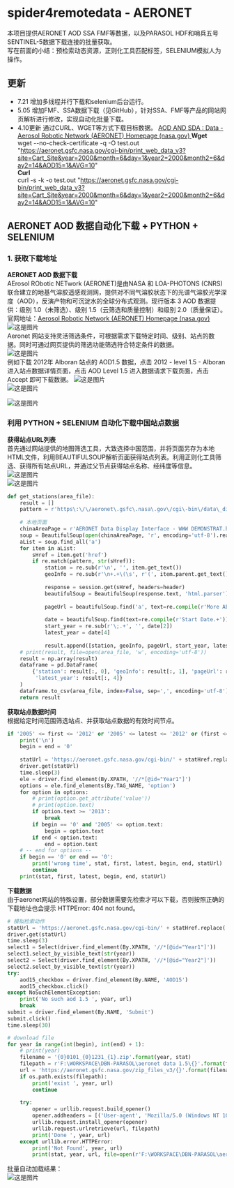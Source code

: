 # spider4remotedata - AERONET  
本项目提供AERONET AOD SSA FMF等数据，以及PARASOL HDF和哨兵五号SENTINEL-5数据下载连接的批量获取。  
写在前面的小结：预检索动态资源，正则化工具匹配标签，SELENIUM模拟人为操作。  
## 更新  
- 7.21 增加多线程并行下载和selenium后台运行。  
- 5.05 增加FMF、SSA数据下载（见GitHub），针对SSA、FMF等产品的网站网页解析进行修改，实现自动化批量下载。  
- 4.10更新 通过CURL、WGET等方式下载目标数据。
[AOD AND SDA : Data - Aerosol Robotic Network (AERONET) Homepage (nasa.gov)  ](https://aeronet.gsfc.nasa.gov/print_web_data_help_v3_new.html)
__Wget__  
wget --no-check-certificate  -q  -O test.out "https://aeronet.gsfc.nasa.gov/cgi-bin/print_web_data_v3?site=Cart_Site&year=2000&month=6&day=1&year2=2000&month2=6&day2=14&AOD15=1&AVG=10"  
__Curl__  
curl -s -k -o test.out "https://aeronet.gsfc.nasa.gov/cgi-bin/print_web_data_v3?site=Cart_Site&year=2000&month=6&day=1&year2=2000&month2=6&day2=14&AOD15=1&AVG=10"  
## AERONET AOD 数据自动化下载 + PYTHON + SELENIUM  
### 1. 获取下载地址  
__AERONET AOD 数据下载__  
AErosol RObotic NETwork (AERONET)是由NASA 和 LOA-PHOTONS (CNRS) 联合建立的地基气溶胶遥感观测网，提供对不同气溶胶状态下的光谱气溶胶光学深度（AOD），反演产物和可沉淀水的全球分布式观测。现行版本 3 AOD 数据提供：级别 1.0（未筛选）、级别 1.5（云筛选和质量控制）和级别 2.0（质量保证）。  
官网地址：[Aerosol Robotic Network (AERONET) Homepage (nasa.gov) ](https://aeronet.gsfc.nasa.gov/)  
![这是图片](https://img-blog.csdnimg.cn/ce4d9e0cc4f2480d87af56d1fbcc64a3.png?x-oss-process=image/watermark,type_d3F5LXplbmhlaQ,shadow_50,text_Q1NETiBARXZlbHluIFNvbmc=,size_19,color_FFFFFF,t_70,g_se,x_16)  
Aeronet 网站支持灵活筛选条件，可根据需求下载特定时间、级别、站点的数据。同时可通过网页提供的筛选功能筛选符合特定条件的数据。  
![这是图片](https://img-blog.csdnimg.cn/5f88fd2049584b7f84f7d7596f1eb828.png?x-oss-process=image/watermark,type_d3F5LXplbmhlaQ,shadow_50,text_Q1NETiBARXZlbHluIFNvbmc=,size_20,color_FFFFFF,t_70,g_se,x_16)  
例如下载 2012年 Alboran 站点的 AOD1.5 数据，点击 2012 - level 1.5 - Alboran 进入站点数据详情页面，点击 AOD Level 1.5 进入数据请求下载页面，点击 Accept 即可下载数据。
![这是图片](https://img-blog.csdnimg.cn/aba3435574ae4d61be451b9d9df75bf5.png?x-oss-process=image/watermark,type_d3F5LXplbmhlaQ,shadow_50,text_Q1NETiBARXZlbHluIFNvbmc=,size_20,color_FFFFFF,t_70,g_se,x_16)  
![这是图片](https://img-blog.csdnimg.cn/d1e92391258d4fe5b11566ad6511ff70.png?x-oss-process=image/watermark,type_d3F5LXplbmhlaQ,shadow_50,text_Q1NETiBARXZlbHluIFNvbmc=,size_20,color_FFFFFF,t_70,g_se,x_16)  

![这是图片]()  
### 利用 PYTHON + SELENIUM 自动化下载中国站点数据  
__获得站点URL列表__  
首先通过网站提供的地图筛选工具，大致选择中国范围，并将页面另存为本地HTML文件，利用BEAUTIFULSOUP解析页面获得站点列表。利用正则化工具筛选、获得所有站点URL，并通过父节点获得站点名称、经纬度等信息。  
![这是图片](https://img-blog.csdnimg.cn/a6fb46888d41455d9fc7bce5002b6d7a.png?x-oss-process=image/watermark,type_d3F5LXplbmhlaQ,shadow_50,text_Q1NETiBARXZlbHluIFNvbmc=,size_20,color_FFFFFF,t_70,g_se,x_16)  
![这是图片](https://img-blog.csdnimg.cn/6a86ac4082aa4152a8370b305f34b0da.png?x-oss-process=image/watermark,type_d3F5LXplbmhlaQ,shadow_50,text_Q1NETiBARXZlbHluIFNvbmc=,size_20,color_FFFFFF,t_70,g_se,x_16)  
```python
def get_stations(area_file):
    result = []
    pattern = r'https\:\/\/aeronet\.gsfc\.nasa\.gov\/cgi\-bin\/data\_display\_aod\_v3\?site\=.+'
 
    # 本地页面
    chinaAreaPage = r'AERONET Data Display Interface - WWW DEMONSTRAT.html'
    soup = BeautifulSoup(open(chinaAreaPage, 'r', encoding='utf-8').read(), 'html.parser')
    aList = soup.find_all('a')
    for item in aList:
        sHref = item.get('href')
        if re.match(pattern, str(sHref)):
            station = re.sub(r'\n', '', item.get_text())
            geoInfo = re.sub(r'\n+.+\(\s', r'(', item.parent.get_text())
 
            response = session.get(sHref, headers=header)
            beautifulSoup = BeautifulSoup(response.text, 'html.parser')
 
            pageUrl = beautifulSoup.find('a', text=re.compile(r'More AERONET Downloadable Products\.{3}')).get('href')
 
            date = beautifulSoup.find(text=re.compile(r'Start Date.+')).split('-')
            start_year = re.sub(r'\;.+', '', date[2])
            latest_year = date[4]
 
            result.append([station, geoInfo, pageUrl, start_year, latest_year])
    # print(result, file=open(area_file, 'w', encoding='utf-8'))
    result = np.array(result)
    dataframe = pd.DataFrame(
        {'station': result[:, 0], 'geoInfo': result[:, 1], 'pageUrl': result[:, 2], 'start_year': statList[:, 3],
         'latest_year': result[:, 4]}
    )
    dataframe.to_csv(area_file, index=False, sep=',', encoding='utf-8')
    return result
```  
__获取站点数据时间__  
根据给定时间范围筛选站点、并获取站点数据的有效时间节点。  
```python
if '2005' <= first <= '2012' or '2005' <= latest <= '2012' or (first <= '2005' and latest >= '2012'):# 不在此时间范围内的直接跳过
    print('\n')
    begin = end = '0'
 
    statUrl = 'https://aeronet.gsfc.nasa.gov/cgi-bin/' + statHref.replace('®', '&re')
    driver.get(statUrl)
    time.sleep(3)
    ele = driver.find_element(By.XPATH, '//*[@id="Year1"]')
    options = ele.find_elements(By.TAG_NAME, 'option')
    for option in options:
        # print(option.get_attribute('value'))
        # print(option.text)
        if option.text >= '2013':
            break
        if begin == '0' and '2005' <= option.text:
            begin = option.text
        if end < option.text:
            end = option.text
    # -- end for options --
    if begin == '0' or end == '0':
        print('wrong time', stat, first, latest, begin, end, statUrl)
        continue
    print(stat, first, latest, begin, end, statUrl)
```   
__下载数据__  
由于aeronet网站的特殊设置，部分数据需要先检索才可以下载，否则按照正确的下载地址也会提示 HTTPError: 404 not found。  
```python
# 模拟检索动作
statUrl = 'https://aeronet.gsfc.nasa.gov/cgi-bin/' + statHref.replace('®', '&re')
driver.get(statUrl)
time.sleep(3)
select1 = Select(driver.find_element(By.XPATH, '//*[@id="Year1"]'))
select1.select_by_visible_text(str(year))
select2 = Select(driver.find_element(By.XPATH, '//*[@id="Year2"]'))
select2.select_by_visible_text(str(year))
try:
    aod15_checkbox = driver.find_element(By.NAME, 'AOD15')
    aod15_checkbox.click()
except NoSuchElementException:
    print('No such aod 1.5 ', year, url)
    break
submit = driver.find_element(By.NAME, 'Submit')
submit.click()
time.sleep(30)

# download file
for year in range(int(begin), int(end) + 1):
    # print(year)
    filename = '{0}0101_{0}1231_{1}.zip'.format(year, stat)
    filepath = r'F:\WORKSPACE\DBN-PARASOL\aeronet data 1.5\{}'.format(filename)
    url = 'https://aeronet.gsfc.nasa.gov/zip_files_v3/{}'.format(filename)
    if os.path.exists(filepath):
        print('exist ', year, url)
        continue
 
    try:
        opener = urllib.request.build_opener()
        opener.addheaders = [('User-agent', 'Mozilla/5.0 (Windows NT 10.0; Win64; x64) AppleWebKit/537.36 (KHTML, like Gecko) Chrome/99.0.4844.74 Safari/537.36 Edg/99.0.1150.46'), ('Cookie', '_ga=GA1.2.479127296.1609393316; _ga=GA1.4.479127296.1609393316'),('Accept','text/html,application/xhtml+xml,application/xml;q=0.9,image/webp,image/apng,*/*;q=0.8,application/signed-exchange;v=b3;q=0.9')]
        urllib.request.install_opener(opener)
        urllib.request.urlretrieve(url, filepath)
        print('Done ', year, url)
    except urllib.error.HTTPError:
        print('Not Found', year, url)
        print(stat, year, url, file=open(r'F:\WORKSPACE\DBN-PARASOL\aeronet data 1.5\notfound.txt', 'a', encoding='utf-8'))
```
批量自动加载结果：  
![这是图片](https://img-blog.csdnimg.cn/741e9c7e1dba4e48a146f82c570140af.png?x-oss-process=image/watermark,type_d3F5LXplbmhlaQ,shadow_50,text_Q1NETiBARXZlbHluIFNvbmc=,size_20,color_FFFFFF,t_70,g_se,x_16)  

